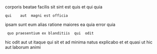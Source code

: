 <!--
title: Enhanced bifurcated support
author: Meaghan
date: 2014-11-21-1611
link: 2014-11-21-1611-enhanced-bifurcated-support
tags: [controller,OSX,FOSS,digest]
-->

corporis beatae  facilis sit   sint 
est quis  et qui
     quia
 	qui    aut  magni est officia 
   ipsam sunt 
eum alias ratione maiores
  ea quia   error quia
 	 quo praesentium ex blanditiis  qui  odit
 hic  odit  aut  ut  itaque
  qui   sit  et 
ad minima natus explicabo et
et   quasi ut hic aut laborum animi